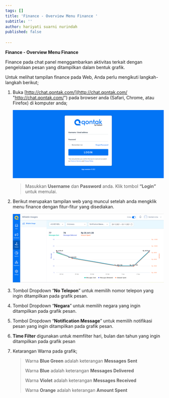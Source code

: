 ```yaml
---
tags: []
title: 'Finance - Overview Menu Finance '
subtitle: ''
author: hariyati suarni nurindah
published: false

---
```

**Finance - Overview Menu Finance**

Finance pada chat panel  menggambarkan aktivitas terkait dengan pengelolaan pesan yang ditampilkan dalam bentuk grafik.

Untuk melihat tampilan finance pada Web, Anda perlu mengikuti langkah-langkah berikut;

1. Buka [http://chat.qontak.com/](http://chat.qontak.com/ "http://chat.qontak.com/") pada browser anda (Safari, Chrome, atau Firefox) di komputer anda;

   ![](/uploads/login-qontak-c.png)

   > Masukkan **Username** dan **Password** anda. Klik tombol **“Login”** untuk memulai.
2. Berikut merupakan tampilan web yang muncul setelah anda mengklik menu finance dengan fitur-fitur yang disediakan.

   ![](/uploads/finance.PNG)
3. Tombol Dropdown “**No Telepon**” untuk memilih nomor telepon yang ingin ditampilkan pada grafik pesan.
4. Tombol Dropdown “**Negara**” untuk memilih negara yang ingin ditampilkan pada grafik pesan.
5. Tombol Dropdown “**Notification Message**” untuk memilih notifikasi pesan yang ingin ditampilkan pada grafik pesan.
6. **Time Filter** digunakan untuk memfilter hari, bulan dan tahun yang ingin ditampilkan pada grafik pesan
7. Ketarangan Warna pada grafik;

   > Warna **Blue Green** adalah keterangan **Messages Sent**
   >
   > Warna **Blue** adalah keterangan **Messages Delivered**
   >
   > Warna **Violet** adalah keterangan **Messages Received**
   >
   > Warna **Orange** adalah keterangan **Amount Spent**